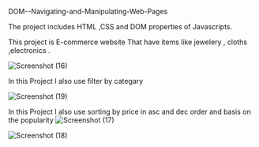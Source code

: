 DOM--Navigating-and-Manipulating-Web-Pages

The project includes HTML ,CSS and DOM properties of Javascripts.

This  project is E-commerce website That have items like jewelery , cloths ,electronics .

![Screenshot (16)](https://github.com/VINAYOMKAR9/DOM--Navigating-and-Manipulating-Web-Pages/assets/109261762/e6dc729e-614d-4d02-8a7e-2d57e0ccbbcb)


In this Project I also use filter by categary 

![Screenshot (19)](https://github.com/VINAYOMKAR9/DOM--Navigating-and-Manipulating-Web-Pages/assets/109261762/9361b7db-79ba-4a70-9dc1-f758f4b813a9)



In this Project I also use sorting by price in asc and dec order  and basis on the popularity 
![Screenshot (17)](https://github.com/VINAYOMKAR9/DOM--Navigating-and-Manipulating-Web-Pages/assets/109261762/41dde2fb-e852-4605-93cd-7b060bf2ddfa)


![Screenshot (18)](https://github.com/VINAYOMKAR9/DOM--Navigating-and-Manipulating-Web-Pages/assets/109261762/2ab4cec3-9dcc-482a-97af-53c8dbac5fb2)
